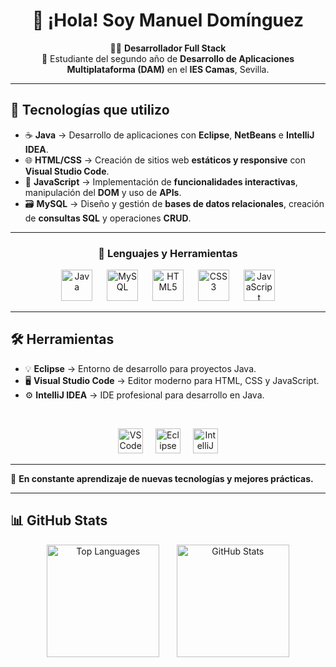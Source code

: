 <h1 align="center">👋 ¡Hola! Soy <strong>Manuel Domínguez</strong></h1>

<p align="center">
  👨‍💻 <strong>Desarrollador Full Stack</strong>  
  <br>
  📍 Estudiante del segundo año de <strong>Desarrollo de Aplicaciones Multiplataforma (DAM)</strong> en el <strong>IES Camas</strong>, Sevilla.
</p>

---

## 🚀 Tecnologías que utilizo

- ☕ **Java** → Desarrollo de aplicaciones con **Eclipse**, **NetBeans** e **IntelliJ IDEA**.  
- 🌐 **HTML/CSS** → Creación de sitios web **estáticos y responsive** con **Visual Studio Code**.  
- 💊 **JavaScript** → Implementación de **funcionalidades interactivas**, manipulación del **DOM** y uso de **APIs**.  
- 🗃️ **MySQL** → Diseño y gestión de **bases de datos relacionales**, creación de **consultas SQL** y operaciones **CRUD**.  

---

<h3 align="center">🧠 Lenguajes y Herramientas</h3>
<p align="center">
  <a href="#"><img src="https://cdn.jsdelivr.net/gh/devicons/devicon/icons/java/java-original.svg" height="50" alt="Java" title="Java"/></a>
  <img width="15"/>
  <a href="#"><img src="https://raw.githubusercontent.com/devicons/devicon/refs/tags/v2.17.0/icons/mysql/mysql-original-wordmark.svg" height="50" alt="MySQL" title="MySQL"/></a>
  <img width="15"/>
  <a href="#"><img src="https://cdn.jsdelivr.net/gh/devicons/devicon/icons/html5/html5-original.svg" height="50" alt="HTML5" title="HTML5"/></a>
  <img width="15"/>
  <a href="#"><img src="https://cdn.jsdelivr.net/gh/devicons/devicon/icons/css3/css3-original.svg" height="50" alt="CSS3" title="CSS3"/></a>
  <img width="15"/>
  <a href="#"><img src="https://raw.githubusercontent.com/devicons/devicon/refs/tags/v2.17.0/icons/javascript/javascript-original.svg" height="50" alt="JavaScript" title="JavaScript"/></a>
</p>

---

## 🛠️ Herramientas

- 💡 **Eclipse** → Entorno de desarrollo para proyectos Java.  
- 🖥️ **Visual Studio Code** → Editor moderno para HTML, CSS y JavaScript.  
- ⚙️ **IntelliJ IDEA** → IDE profesional para desarrollo en Java.  

<br>

<p align="center">
  <img src="https://cdn.jsdelivr.net/gh/devicons/devicon/icons/vscode/vscode-original.svg" height="40" alt="VSCode logo" title="VSCode"/>
  <img width="12"/>
  <img src="https://cdn.jsdelivr.net/gh/devicons/devicon/icons/eclipse/eclipse-original.svg" height="40" alt="Eclipse logo" title="Eclipse"/>
  <img width="12"/>
  <img src="https://cdn.jsdelivr.net/gh/devicons/devicon/icons/intellij/intellij-original.svg" height="40" alt="IntelliJ logo" title="IntelliJ IDEA"/>
</p>

---

🌱 **En constante aprendizaje de nuevas tecnologías y mejores prácticas.**

---

## 📊 GitHub Stats

<p align="center">
  <img src="https://github-readme-stats.vercel.app/api/top-langs/?username=manudomdd&layout=compact&theme=radical" height="180" alt="Top Languages"/>
  &nbsp;&nbsp;&nbsp;&nbsp;&nbsp; <!-- separación entre gráficos -->
  <img src="https://github-readme-stats.vercel.app/api?username=manudomdd&show_icons=true&theme=radical" height="180" alt="GitHub Stats"/>
</p>








